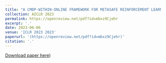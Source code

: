 ```yaml
---
title: "A CMDP-WITHIN-ONLINE FRAMEWORK FOR METASAFE REINFORCEMENT LEARNING"
collection: AICLR 2023
permalink: https://openreview.net/pdf?id=mbxz9Cjehr
excerpt: '.'
date: 2023-06-06
venue: 'ICLR 2023 2023'
paperurl: '(https://openreview.net/pdf?id=mbxz9Cjehr)'
citation: '.'
---
```


[Download paper here](https://openreview.net/pdf?id=mbxz9Cjehr))
